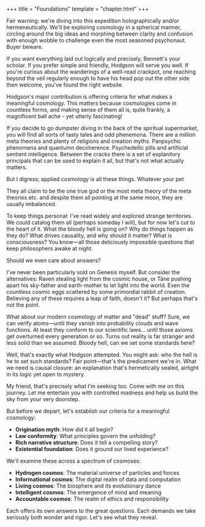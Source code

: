 +++
title = "Foundations"
template = "chapter.html"
+++

Fair warning: we're diving into this expedition holographically and/or hermeneutically. We'll be exploring cosmology in a spherical manner, circling around the big ideas and morphing between clarity and confusion with enough wobble to challenge even the most seasoned psychonaut. Buyer beware.

If you want everything laid out logically and precisely, Bennett's your scholar. If you prefer simple and friendly, Hodgson will serve you well. If you're curious about the wanderings of a well-read crackpot, one reaching beyond the veil regularly enough to have his head pop out the other side then welcome, you've found the right website. 

Hodgson's major contribution is offering criteria for what makes a meaningful cosmology. This matters because cosmologies come in countless forms, and making sense of them all is, quite frankly, a magnificent ball ache - yet utterly fascinating!

If you decide to go dumpster diving in the back of the spiritual supermarket, you will find all sorts of tasty tales and odd phenemona. There are a million meta theories and plenty of religions and creation myths. Panpsychic phenomena and quantumn decoherence. Psychedellic pills and artificial sentient intelligence. Between the cracks there is a set of explanitory principals that can be used to explain it all, but that's not what actually matters.  

But I digress; applied cosmology is all these things. Whatever your pet 



They all claim to be the one true god or the most meta theory of the meta theories etc. and despite them all pointing at the same moon, they are usually imbalanced. 

To keep things personal: I've read widely and explored strange territories. We could catalog them all (perhaps someday I will), but for now let's cut to the heart of it. What the bloody hell is going on? Why do things happen as they do? What drives causality, and why should it matter? What is consciousness? You know—all those deliciously impossible questions that keep philosophers awake at night.

Should we even care about answers?

I've never been particularly sold on Genesis myself. But consider the alternatives: Raven stealing light from the cosmic house, or Tāne pushing apart his sky-father and earth-mother to let light into the world. Even the countless cosmic eggs scattered by some primordial rabbit of creation. Believing any of these requires a leap of faith, doesn't it? But perhaps that's not the point.

What about our modern cosmology of matter and "dead" stuff? Sure, we can verify atoms—until they vanish into probability clouds and wave functions. At least they conform to our scientific laws... until those axioms get overturned every generation or so. Turns out reality is far stranger and less solid than we assumed. Bloody hell, can we set some standards here?

Well, that's exactly what Hodgson attempted. You might ask: who the hell is he to set such standards? Fair point—that's the predicament we're in. What we need is causal closure: an explanation that's hermetically sealed, airtight in its logic yet open to mystery.

My friend, that's precisely what I'm seeking too. Come with me on this journey. Let me entertain you with controlled madness and help us build the sky from your very doorstep. 

But before we depart, let's establish our criteria for a meaningful cosmology:

- **Origination myth**: How did it all begin?
- **Law conformity**: What principles govern the unfolding?
- **Rich narrative structure**: Does it tell a compelling story?
- **Existential foundation**: Does it ground our lived experience?

We'll examine these across a spectrum of cosmoses:

- **Hydrogen cosmos**: The material universe of particles and forces
- **Informational cosmos**: The digital realm of data and computation
- **Living cosmos**: The biosphere and its evolutionary dance
- **Intelligent cosmos**: The emergence of mind and meaning
- **Accountable cosmos**: The realm of ethics and responsibility

Each offers its own answers to the great questions. Each demands we take seriously both wonder and rigor. Let's see what they reveal.

